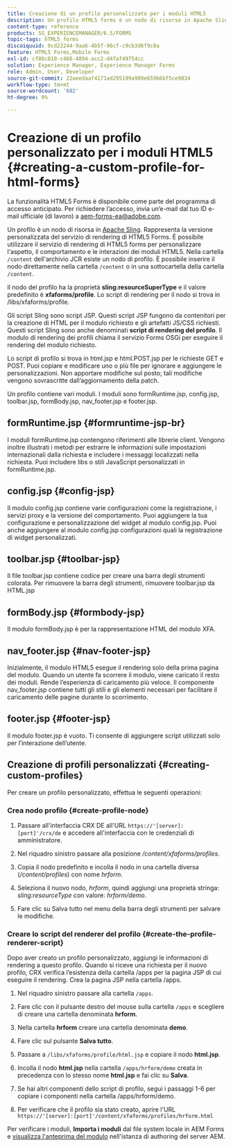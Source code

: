 ```yaml
---
title: Creazione di un profilo personalizzato per i moduli HTML5
description: Un profilo HTML5 forms è un nodo di risorse in Apache Sling. Rappresenta una versione personalizzata del servizio HTML5 Forms Render.
content-type: reference
products: SG_EXPERIENCEMANAGER/6.5/FORMS
topic-tags: hTML5_forms
discoiquuid: 9cd22244-9aa6-4b5f-96cf-c9cb3d6f9c8a
feature: HTML5 Forms,Mobile Forms
exl-id: cf86c810-c466-4894-acc2-d4faf49754cc
solution: Experience Manager, Experience Manager Forms
role: Admin, User, Developer
source-git-commit: 22aeedaaf4171ad295199a989e659b6bf5ce9834
workflow-type: tm+mt
source-wordcount: '682'
ht-degree: 0%

---
```


# Creazione di un profilo personalizzato per i moduli HTML5 {#creating-a-custom-profile-for-html-forms}

<span class="preview"> La funzionalità HTML5 Forms è disponibile come parte del programma di accesso anticipato. Per richiedere l’accesso, invia un’e-mail dal tuo ID e-mail ufficiale (di lavoro) a aem-forms-ea@adobe.com.
</span>

Un profilo è un nodo di risorsa in [Apache Sling](https://sling.apache.org/). Rappresenta la versione personalizzata del servizio di rendering di HTML5 Forms. È possibile utilizzare il servizio di rendering di HTML5 forms per personalizzare l&#39;aspetto, il comportamento e le interazioni dei moduli HTML5. Nella cartella `/content` dell&#39;archivio JCR esiste un nodo di profilo. È possibile inserire il nodo direttamente nella cartella `/content` o in una sottocartella della cartella `/content`.

Il nodo del profilo ha la proprietà **sling:resourceSuperType** e il valore predefinito è **xfaforms/profile**. Lo script di rendering per il nodo si trova in /libs/xfaforms/profile.

Gli script Sling sono script JSP. Questi script JSP fungono da contenitori per la creazione di HTML per il modulo richiesto e gli artefatti JS/CSS richiesti. Questi script Sling sono anche denominati **script di rendering del profilo**. Il modulo di rendering dei profili chiama il servizio Forms OSGi per eseguire il rendering del modulo richiesto.

Lo script di profilo si trova in html.jsp e html.POST.jsp per le richieste GET e POST. Puoi copiare e modificare uno o più file per ignorare e aggiungere le personalizzazioni. Non apportare modifiche sul posto; tali modifiche vengono sovrascritte dall’aggiornamento della patch.

Un profilo contiene vari moduli. I moduli sono formRuntime.jsp, config.jsp, toolbar.jsp, formBody.jsp, nav_footer.jsp e footer.jsp.

## formRuntime.jsp {#formruntime-jsp-br}

I moduli formRuntime.jsp contengono riferimenti alle librerie client. Vengono inoltre illustrati i metodi per estrarre le informazioni sulle impostazioni internazionali dalla richiesta e includere i messaggi localizzati nella richiesta. Puoi includere libs o stili JavaScript personalizzati in formRuntime.jsp.

## config.jsp {#config-jsp}

Il modulo config.jsp contiene varie configurazioni come la registrazione, i servizi proxy e la versione del comportamento. Puoi aggiungere la tua configurazione e personalizzazione del widget al modulo config.jsp. Puoi anche aggiungere al modulo config.jsp configurazioni quali la registrazione di widget personalizzati.

## toolbar.jsp {#toolbar-jsp}

Il file toolbar.jsp contiene codice per creare una barra degli strumenti colorata. Per rimuovere la barra degli strumenti, rimuovere toolbar.jsp da HTML.jsp

## formBody.jsp {#formbody-jsp}

Il modulo formBody.jsp è per la rappresentazione HTML del modulo XFA.

## nav_footer.jsp {#nav-footer-jsp}

Inizialmente, il modulo HTML5 esegue il rendering solo della prima pagina del modulo. Quando un utente fa scorrere il modulo, viene caricato il resto dei moduli. Rende l’esperienza di caricamento più veloce. Il componente nav_footer.jsp contiene tutti gli stili e gli elementi necessari per facilitare il caricamento delle pagine durante lo scorrimento.

## footer.jsp {#footer-jsp}

Il modulo footer.jsp è vuoto. Ti consente di aggiungere script utilizzati solo per l’interazione dell’utente.

## Creazione di profili personalizzati {#creating-custom-profiles}

Per creare un profilo personalizzato, effettua le seguenti operazioni:

### Crea nodo profilo {#create-profile-node}

1. Passare all&#39;interfaccia CRX DE all&#39;URL `https://'[server]:[port]'/crx/de` e accedere all&#39;interfaccia con le credenziali di amministratore.

1. Nel riquadro sinistro passare alla posizione */content/xfaforms/profiles*.

1. Copia il nodo predefinito e incolla il nodo in una cartella diversa (*/content/profiles*) con nome *hrform*.

1. Seleziona il nuovo nodo, *hrform*, quindi aggiungi una proprietà stringa: *sling:resourceType* con valore: *hrform/demo*.

1. Fare clic su Salva tutto nel menu della barra degli strumenti per salvare le modifiche.

### Creare lo script del renderer del profilo {#create-the-profile-renderer-script}

Dopo aver creato un profilo personalizzato, aggiungi le informazioni di rendering a questo profilo. Quando si riceve una richiesta per il nuovo profilo, CRX verifica l’esistenza della cartella /apps per la pagina JSP di cui eseguire il rendering. Crea la pagina JSP nella cartella /apps.

1. Nel riquadro sinistro passare alla cartella `/apps`.
1. Fare clic con il pulsante destro del mouse sulla cartella `/apps` e scegliere di creare una cartella denominata **hrform**.
1. Nella cartella **hrform** creare una cartella denominata **demo**.
1. Fare clic sul pulsante **Salva tutto**.
1. Passare a `/libs/xfaforms/profile/html.jsp` e copiare il nodo **html.jsp**.
1. Incolla il nodo **html.jsp** nella cartella `/apps/hrform/demo` creata in precedenza con lo stesso nome **html.jsp** e fai clic su **Salva**.
1. Se hai altri componenti dello script di profilo, segui i passaggi 1-6 per copiare i componenti nella cartella /apps/hrform/demo.

1. Per verificare che il profilo sia stato creato, aprire l&#39;URL `https://'[server]:[port]'/content/xfaforms/profiles/hrform.html`

Per verificare i moduli, **Importa i moduli** dal file system locale in AEM Forms e [visualizza l&#39;anteprima del modulo](/help/forms/previewing-forms.md) nell&#39;istanza di authoring del server AEM.
